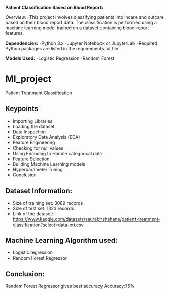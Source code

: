 **Patient Classification Based on Blood Report:**

*Overview:*
-This project involves classifying patients into incare and outcare based on their blood report data. The classification is performed using a machine learning model trained on a dataset containing blood report features.

**Dependencies:**
-Python 3.x
-Jupyter Notebook or JupyterLab
-Required Python packages are listed in the requirements.txt file.

**Models Used:**
-Logistic Regression
-Random Forest

# Ml_project
 Patient Treatment Classification

## Keypoints
- Importing Libraries
- Loading the dataset
- Data Inspection
- Exploratory Data Analysis (EDA)
- Feature Engineering
- Checking for null values
- Using Encoding to Handle categorical data
- Feature Selection
- Building Machine Learning models
- Hyperparameter Tuning
- Conclusion

## Dataset Information:
- Size of training set: 3089 records
- Size of test set: 1323 records
- Link of the dataset:- https://www.kaggle.com/datasets/saurabhshahane/patient-treatment-classification?select=data-ori.csv

## Machine Learning Algorithm used:
- Logistic regression
- Random Forest Regressor

## Conclusion:
Random Forest Regressor gives best accuracy
Accuracy:75%
